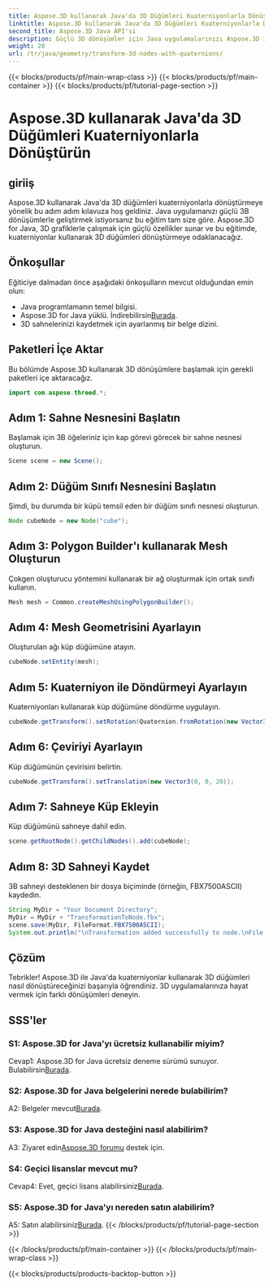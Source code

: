 ```yaml
---
title: Aspose.3D kullanarak Java'da 3D Düğümleri Kuaterniyonlarla Dönüştürün
linktitle: Aspose.3D kullanarak Java'da 3D Düğümleri Kuaterniyonlarla Dönüştürün
second_title: Aspose.3D Java API'si
description: Güçlü 3D dönüşümler için Java uygulamalarınızı Aspose.3D ile geliştirin. Bu adım adım kılavuzda kuaterniyonları kullanarak düğümleri dönüştürmeyi öğrenin.
weight: 20
url: /tr/java/geometry/transform-3d-nodes-with-quaternions/
---
```


{{< blocks/products/pf/main-wrap-class >}}
{{< blocks/products/pf/main-container >}}
{{< blocks/products/pf/tutorial-page-section >}}

# Aspose.3D kullanarak Java'da 3D Düğümleri Kuaterniyonlarla Dönüştürün

## giriiş

Aspose.3D kullanarak Java'da 3D düğümleri kuaterniyonlarla dönüştürmeye yönelik bu adım adım kılavuza hoş geldiniz. Java uygulamanızı güçlü 3B dönüşümlerle geliştirmek istiyorsanız bu eğitim tam size göre. Aspose.3D for Java, 3D grafiklerle çalışmak için güçlü özellikler sunar ve bu eğitimde, kuaterniyonlar kullanarak 3D düğümleri dönüştürmeye odaklanacağız.

## Önkoşullar

Eğiticiye dalmadan önce aşağıdaki önkoşulların mevcut olduğundan emin olun:

- Java programlamanın temel bilgisi.
- Aspose.3D for Java yüklü. İndirebilirsin[Burada](https://releases.aspose.com/3d/java/).
- 3D sahnelerinizi kaydetmek için ayarlanmış bir belge dizini.

## Paketleri İçe Aktar

Bu bölümde Aspose.3D kullanarak 3D dönüşümlere başlamak için gerekli paketleri içe aktaracağız.

```java
import com.aspose.threed.*;
```

## Adım 1: Sahne Nesnesini Başlatın

Başlamak için 3B öğeleriniz için kap görevi görecek bir sahne nesnesi oluşturun.

```java
Scene scene = new Scene();
```

## Adım 2: Düğüm Sınıfı Nesnesini Başlatın

Şimdi, bu durumda bir küpü temsil eden bir düğüm sınıfı nesnesi oluşturun.

```java
Node cubeNode = new Node("cube");
```

## Adım 3: Polygon Builder'ı kullanarak Mesh Oluşturun

Çokgen oluşturucu yöntemini kullanarak bir ağ oluşturmak için ortak sınıfı kullanın.

```java
Mesh mesh = Common.createMeshUsingPolygonBuilder();
```

## Adım 4: Mesh Geometrisini Ayarlayın

Oluşturulan ağı küp düğümüne atayın.

```java
cubeNode.setEntity(mesh);
```

## Adım 5: Kuaterniyon ile Döndürmeyi Ayarlayın

Kuaterniyonları kullanarak küp düğümüne döndürme uygulayın.

```java
cubeNode.getTransform().setRotation(Quaternion.fromRotation(new Vector3(0, 1, 0), new Vector3(0.3, 0.5, 0.1)));
```

## Adım 6: Çeviriyi Ayarlayın

Küp düğümünün çevirisini belirtin.

```java
cubeNode.getTransform().setTranslation(new Vector3(0, 0, 20));
```

## Adım 7: Sahneye Küp Ekleyin

Küp düğümünü sahneye dahil edin.

```java
scene.getRootNode().getChildNodes().add(cubeNode);
```

## Adım 8: 3D Sahneyi Kaydet

3B sahneyi desteklenen bir dosya biçiminde (örneğin, FBX7500ASCII) kaydedin.

```java
String MyDir = "Your Document Directory";
MyDir = MyDir + "TransformationToNode.fbx";
scene.save(MyDir, FileFormat.FBX7500ASCII);
System.out.println("\nTransformation added successfully to node.\nFile saved at " + MyDir);
```

## Çözüm

Tebrikler! Aspose.3D ile Java'da kuaterniyonlar kullanarak 3D düğümleri nasıl dönüştüreceğinizi başarıyla öğrendiniz. 3D uygulamalarınıza hayat vermek için farklı dönüşümleri deneyin.

## SSS'ler

### S1: Aspose.3D for Java'yı ücretsiz kullanabilir miyim?

Cevap1: Aspose.3D for Java ücretsiz deneme sürümü sunuyor. Bulabilirsin[Burada](https://releases.aspose.com/).

### S2: Aspose.3D for Java belgelerini nerede bulabilirim?

 A2: Belgeler mevcut[Burada](https://reference.aspose.com/3d/java/).

### S3: Aspose.3D for Java desteğini nasıl alabilirim?

 A3: Ziyaret edin[Aspose.3D forumu](https://forum.aspose.com/c/3d/18) destek için.

### S4: Geçici lisanslar mevcut mu?

 Cevap4: Evet, geçici lisans alabilirsiniz[Burada](https://purchase.aspose.com/temporary-license/).

### S5: Aspose.3D for Java'yı nereden satın alabilirim?

 A5: Satın alabilirsiniz[Burada](https://purchase.aspose.com/buy).
{{< /blocks/products/pf/tutorial-page-section >}}

{{< /blocks/products/pf/main-container >}}
{{< /blocks/products/pf/main-wrap-class >}}

{{< blocks/products/products-backtop-button >}}
